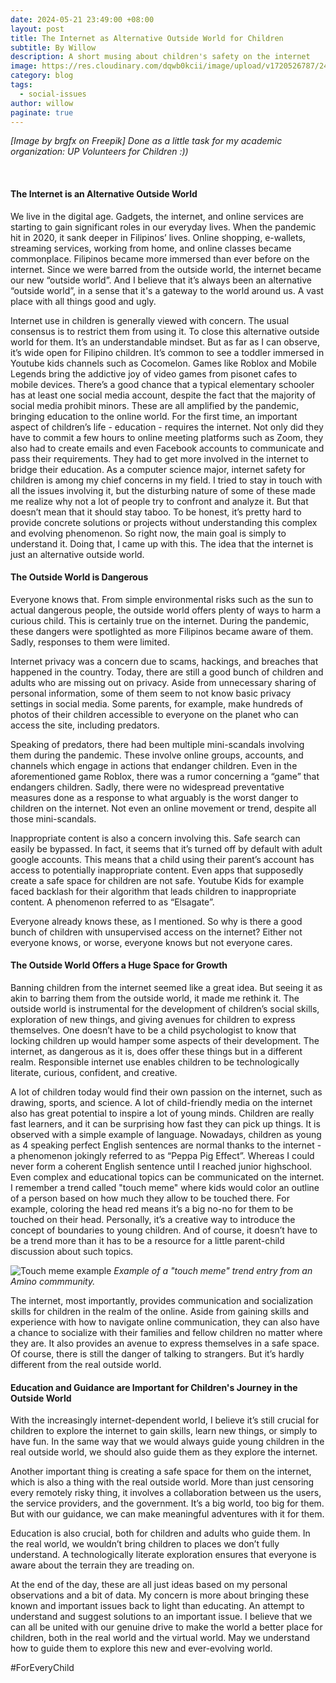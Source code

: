 ```yaml
---
date: 2024-05-21 23:49:00 +08:00
layout: post
title: The Internet as Alternative Outside World for Children
subtitle: By Willow
description: A short musing about children's safety on the internet
image: https://res.cloudinary.com/dqwb0kcii/image/upload/v1720526787/24-05-21-kid-internet-world_llq7qx.jpg
category: blog
tags:
  - social-issues
author: willow
paginate: true
---
```


*[Image by brgfx on Freepik] Done as a little task for my academic organization: UP Volunteers for Children :))*

<br>

#### The Internet is an Alternative Outside World

We live in the digital age. Gadgets, the internet, and online services are starting to gain significant roles in our everyday lives. When the pandemic hit in 2020, it sank deeper in Filipinos’ lives. Online shopping, e-wallets, streaming services, working from home, and online classes became commonplace. Filipinos became more immersed than ever before on the internet. Since we were barred from the outside world, the internet became our new “outside world”. And I believe that it’s always been an alternative “outside world”, in a sense that it's a gateway to the world around us. A vast place with all things good and ugly.

Internet use in children is generally viewed with concern. The usual consensus is to restrict them from using it. To close this alternative outside world for them. It’s an understandable mindset. But as far as I can observe, it’s wide open for Filipino children. It’s common to see a toddler immersed in Youtube kids channels such as Cocomelon. Games like Roblox and Mobile Legends bring the addictive joy of video games from pisonet cafes to mobile devices. There’s a good chance that a typical elementary schooler has at least one social media account, despite the fact that the majority of social media prohibit minors. These are all amplified by the pandemic, bringing education to the online world. For the first time, an important aspect of children’s life - education - requires the internet. Not only did they have to commit a few hours to online meeting platforms such as Zoom, they also had to create emails and even Facebook accounts to communicate and pass their requirements. They had to get more involved in the internet to bridge their education.
As a computer science major, internet safety for children is among my chief concerns in my field. I tried to stay in touch with all the issues involving it, but the disturbing nature of some of these made me realize why not a lot of people try to confront and analyze it. But that doesn’t mean that it should stay taboo. To be honest, it’s pretty hard to provide concrete solutions or projects without understanding this complex and evolving phenomenon. So right now, the main goal is simply to understand it. Doing that, I came up with this. The idea that the internet is just an alternative outside world.

#### The Outside World is Dangerous

Everyone knows that. From simple environmental risks such as the sun to actual dangerous people, the outside world offers plenty of ways to harm a curious child. This is certainly true on the internet. During the pandemic, these dangers were spotlighted as more Filipinos became aware of them. Sadly, responses to them were limited.

Internet privacy was a concern due to scams, hackings, and breaches that happened in the country. Today, there are still a good bunch of children and adults who are missing out on privacy. Aside from unnecessary sharing of personal information, some of them seem to not know basic privacy settings in social media. Some parents, for example, make hundreds of photos of their children accessible to everyone on the planet who can access the site, including predators.

Speaking of predators, there had been multiple mini-scandals involving them during the pandemic. These involve online groups, accounts, and channels which engage in actions that endanger children. Even in the aforementioned game Roblox, there was a rumor concerning a “game” that endangers children. Sadly, there were no widespread preventative measures done as a response to what arguably is the worst danger to children on the internet. Not even an online movement or trend, despite all those mini-scandals.

Inappropriate content is also a concern involving this. Safe search can easily be bypassed. In fact, it seems that it’s turned off by default with adult google accounts. This means that a child using their parent’s account has access to potentially inappropriate content. Even apps that supposedly create a safe space for children are not safe. Youtube Kids for example faced backlash for their algorithm that leads children to inappropriate content. A phenomenon referred to as “Elsagate”.

Everyone already knows these, as I mentioned. So why is there a good bunch of children with unsupervised access on the internet? Either not everyone knows, or worse, everyone knows but not everyone cares.

#### The Outside World Offers a Huge Space for Growth

Banning children from the internet seemed like a great idea. But seeing it as akin to barring them from the outside world, it made me rethink it. The outside world is instrumental for the development of children’s social skills, exploration of new things, and giving avenues for children to express themselves. One doesn’t have to be a child psychologist to know that locking children up would hamper some aspects of their development. The internet, as dangerous as it is, does offer these things but in a different realm. Responsible internet use enables children to be technologically literate, curious, confident, and creative.

A lot of children today would find their own passion on the internet, such as drawing, sports, and science. A lot of child-friendly media on the internet also has great potential to inspire a lot of young minds. Children are really fast learners, and it can be surprising how fast they can pick up things. It is observed with a simple example of language. Nowadays, children as young as 4 speaking perfect English sentences are normal thanks to the internet - a phenomenon jokingly referred to as “Peppa Pig Effect”. Whereas I could never form a coherent English sentence until I reached junior highschool. Even complex and educational topics can be communicated on the internet. I remember a trend called "touch meme" where kids would color an outline of a person based on how much they allow to be touched there. For example, coloring the head red means it’s a big no-no for them to be touched on their head. Personally, it’s a creative way to introduce the concept of boundaries to young children. And of course, it doesn’t have to be a trend more than it has to be a resource for a little parent-child discussion about such topics.

![Touch meme example](https://pm1.aminoapps.com/6855/481f7977512bc3f6969524c316ee8defff2d465dv2_hq.jpg "touch meme exampe")
*Example of a "touch meme" trend entry from an Amino commmunity.*

The internet, most importantly, provides communication and socialization skills for children in the realm of the online. Aside from gaining skills and experience with how to navigate online communication, they can also have a chance to socialize with their families and fellow children no matter where they are. It also provides an avenue to express themselves in a safe space. Of course, there is still the danger of talking to strangers. But it’s hardly different from the real outside world.

#### Education and Guidance are Important for Children's Journey in the Outside World

With the increasingly internet-dependent world, I believe it’s still crucial for children to explore the internet to gain skills, learn new things, or simply to have fun. In the same way that we would always guide young children in the real outside world, we should also guide them as they explore the internet. 

Another important thing is creating a safe space for them on the internet, which is also a thing with the real outside world. More than just censoring every remotely risky thing, it involves a collaboration between us the users, the service providers, and the government. It’s a big world, too big for them. But with our guidance, we can make meaningful adventures with it for them.

Education is also crucial, both for children and adults who guide them. In the real world, we wouldn’t bring children to places we don’t fully understand. A technologically literate exploration ensures that everyone is aware about the terrain they are treading on.

At the end of the day, these are all just ideas based on my personal observations and a bit of data. My concern is more about bringing these known and important issues back to light than educating. An attempt to understand and suggest solutions to an important issue. I believe that we can all be united with our genuine drive to make the world a better place for children, both in the real world and the virtual world. May we understand how to guide them to explore this new and ever-evolving world.

#ForEveryChild

<br>